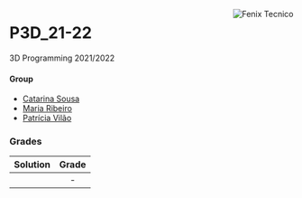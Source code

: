 <a href="http://fenix.tecnico.ulisboa.pt"><img align="right" src="https://fenix.tecnico.ulisboa.pt/api/bennu-portal/configuration/logo" alt="Fenix Tecnico"></a>

# P3D_21-22

3D Programming 2021/2022

#### Group
- [Catarina Sousa](https://github.com/catasofia)
- [Maria Ribeiro](https://github.com/amariaribeiro)
- [Patrícia Vilão](https://github.com/patriciavilaoist)

### Grades
| Solution          | Grade 			   	|
| :-----------------| :-------------: |
|         |   -  |

